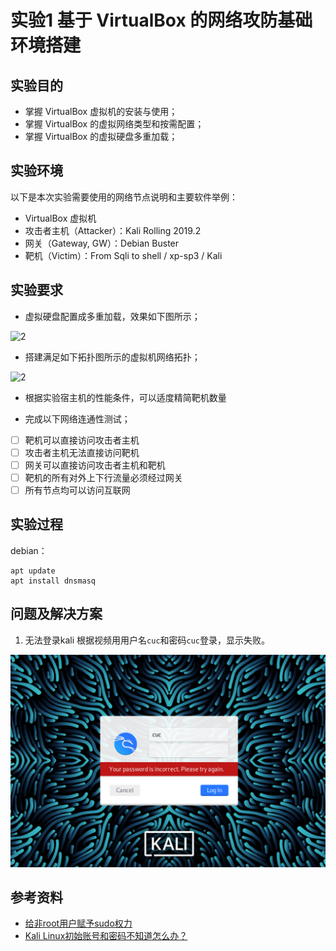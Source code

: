 # 实验1 基于 VirtualBox 的网络攻防基础环境搭建
## 实验目的
  - 掌握 VirtualBox 虚拟机的安装与使用；
  - 掌握 VirtualBox 的虚拟网络类型和按需配置；
 -  掌握 VirtualBox 的虚拟硬盘多重加载；
## 实验环境
以下是本次实验需要使用的网络节点说明和主要软件举例：

- VirtualBox 虚拟机
- 攻击者主机（Attacker）：Kali Rolling 2019.2
- 网关（Gateway, GW）：Debian Buster
- 靶机（Victim）：From Sqli to shell / xp-sp3 / Kali

## 实验要求
- 虚拟硬盘配置成多重加载，效果如下图所示；

![2](img/)

- 搭建满足如下拓扑图所示的虚拟机网络拓扑；

![2](img/)

- 根据实验宿主机的性能条件，可以适度精简靶机数量

- 完成以下网络连通性测试；
- [ ] 靶机可以直接访问攻击者主机
- [ ] 攻击者主机无法直接访问靶机
- [ ] 网关可以直接访问攻击者主机和靶机
- [ ] 靶机的所有对外上下行流量必须经过网关
- [ ] 所有节点均可以访问互联网

## 实验过程


debian：
```
apt update
apt install dnsmasq
```

## 问题及解决方案
1. 无法登录kali
  根据视频用用户名```cuc```和密码```cuc```登录，显示失败。
  
  ![2](img/error_kalilogin.png)



## 参考资料
- [给非root用户赋予sudo权力](https://www.myfreax.com/how-to-add-and-delete-users-on-debian-9/#:~:text=%E5%9C%A8Debian%E4%B8%AD%EF%BC%8C%E6%9C%89%E4%B8%A4%E4%B8%AA%E5%8F%AF%E7%94%A8%E4%BA%8E%E5%88%9B%E5%BB%BA%E6%96%B0%E7%94%A8%E6%88%B7%E5%B8%90%E6%88%B7%E7%9A%84%E5%91%BD%E4%BB%A4%E8%A1%8C%E5%B7%A5%E5%85%B7%EF%BC%9A%20useradd%20%E5%92%8C%20adduser%20%E3%80%82%20useradd%20%E6%98%AF%E7%94%A8%E4%BA%8E%E6%B7%BB%E5%8A%A0%E7%94%A8%E6%88%B7%E7%9A%84%E4%BD%8E%E7%BA%A7%E5%AE%9E%E7%94%A8%E7%A8%8B%E5%BA%8F%EF%BC%8C%E8%80%8C%20adduser,%E6%98%AF%E7%94%A8Perl%E7%BC%96%E5%86%99%E7%9A%84%20useradd%20%E7%9A%84%E5%8F%8B%E5%A5%BD%E4%BA%A4%E4%BA%92%E5%BC%8F%E5%89%8D%E7%AB%AF%E3%80%82%20%E8%A6%81%E4%BD%BF%E7%94%A8%20adduser%20%E5%91%BD%E4%BB%A4%E5%88%9B%E5%BB%BA%E4%B8%80%E4%B8%AA%E5%90%8D%E4%B8%BA%20username%20%E7%9A%84%E6%96%B0%E7%94%A8%E6%88%B7%E5%B8%90%E6%88%B7%EF%BC%8C%E8%AF%B7%E8%BF%90%E8%A1%8C%EF%BC%9A)
- [Kali Linux初始账号和密码不知道怎么办？](https://www.bilibili.com/read/cv10217865/)
